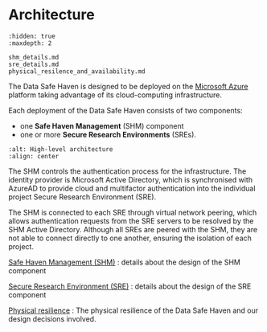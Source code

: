 # Architecture

```{toctree}
:hidden: true
:maxdepth: 2

shm_details.md
sre_details.md
physical_resilence_and_availability.md
```


The Data Safe Haven is designed to be deployed on the [Microsoft Azure](https://azure.microsoft.com/en-gb/) platform taking advantage of its cloud-computing infrastructure.

Each deployment of the Data Safe Haven consists of two components:
- one **Safe Haven Management** (SHM) component
- one or more **Secure Research Environments** (SREs).

```{image} safe_haven_architecture.png
:alt: High-level architecture
:align: center
```

The SHM controls the authentication process for the infrastructure.
The identity provider is Microsoft Active Directory, which is synchronised with AzureAD to provide cloud and multifactor authentication into the individual project Secure Research Environment (SRE).

The SHM is connected to each SRE through virtual network peering, which allows authentication requests from the SRE servers to be resolved by the SHM Active Directory.
Although all SREs are peered with the SHM, they are not able to connect directly to one another, ensuring the isolation of each project.


[Safe Haven Management (SHM)](shm_details.md)
: details about the design of the SHM component

[Secure Research Environment (SRE)](sre_details.md)
: details about the design of the SRE component

[Physical resilience](physical_resilence_and_availability.md)
: The physical resilience of the Data Safe Haven and our design decisions involved.
